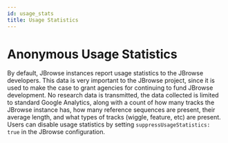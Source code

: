 ```yaml
---
id: usage_stats
title: Usage Statistics
---
```


# Anonymous Usage Statistics

By default, JBrowse instances report usage statistics to the JBrowse developers.
This data is very important to the JBrowse project, since it is used to make the
case to grant agencies for continuing to fund JBrowse development. No research
data is transmitted, the data collected is limited to standard Google Analytics,
along with a count of how many tracks the JBrowse instance has, how many
reference sequences are present, their average length, and what types of tracks
(wiggle, feature, etc) are present. Users can disable usage statistics by
setting `suppressUsageStatistics: true` in the JBrowse configuration.

